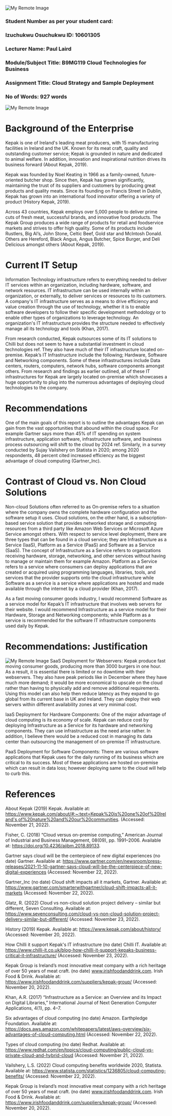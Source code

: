 

![My Remote Image](https://i0.wp.com/nightcourses.com/wp-content/uploads/2015/09/DBS-Logo_200.jpg)

### Student Number as per your student card:

### Izuchukwu Osuchukwu ID: 10601305
	
### Lecturer Name: Paul Laird

### Module/Subject Title: B9MG119 Cloud Technologies for Business

### Assignment Title: Cloud Strategy and Sample Deployment

### No of Words: 927 words


![My Remote Image](https://www.kepak.com/wp-content/themes/kepak/assets/images/kepak-logo.png)



# Background of the Enterprise

Kepak is one of Ireland's leading meat producers, with 15 manufacturing facilities in Ireland   and the UK. Known for its meat craft, quality and outstanding customer service; Kepak is grounded in nature and dedicated to animal welfare. In addition, innovation and inspirational nutrition drives its business forward (About Kepak, 2019). 

Kepak was founded by Noel Keating in 1966 as a family-owned, future-oriented butcher shop. Since then, Kepak has grown significantly, maintaining the trust of its suppliers and customers by producing great products and quality meats. Since its founding on Francis Street in Dublin, Kepak has grown into an international food innovator offering a variety of product (History Kepak, 2019).

Across 43 countries, Kepak employs over 5,000 people to deliver prime cuts of fresh meat, successful brands, and innovative food products. The Kepak Group produces a wide range of products for retail and foodservice markets and strives to offer high quality. Some of its products include Rustlers, Big Al’s, John Stone, Celtic Beef, Gold star and McIntosh Donald. Others are Hereford, Black Angus, Angus Butcher, Spice Burger, and Deli Delicious amongst others (About Kepak, 2019). 

# Current IT Setup

Information Technology infrastructure refers to everything needed to deliver IT services within an organization, including hardware, software, and network resources.  IT infrastructure can be used internally within an organization, or externally, to deliver services or resources to its customers. A company's IT infrastructure serves as a means to drive efficiency and value creation through the use of technology, whether it is to enable software developers to follow their specific development methodology or to enable other types of organizations to leverage technology. An organization's IT infrastructure provides the structure needed to effectively manage all its technology and tools (Khan, 2017). 

From research conducted, Kepak outsources some of its IT solutions to Chilli but does not seem to have a substantial investment in cloud technologies ref. They also have much of their IT infrastructure located on-premise. Kepak’s IT Infrastructure include the following; Hardware, Software and Networking components. Some of these infrastructures include Data centers, routers, computers, network hubs, software components amongst others. From research and findings as earlier outlined, all of these IT infrastructures for Kepak are largely located on-premise which showcases a huge opportunity to plug into the numerous advantages of deploying cloud technologies to the company.

# Recommendations

One of the main goals of this report is to outline the advantages Kepak can gain from the vast opportunities that abound within the cloud space. For example Gartner says more than 45% of IT spending on system infrastructure, application software, infrastructure software, and business process outsourcing will shift to the cloud by 2024 ref. Similarly, in a survey conducted by Sujay Vailshery on Statista in 2020; among 2020 respondents, 48 percent cited increased efficiency as the biggest advantage of cloud computing (Gartner_Inc). 

# Contrast of Cloud vs. Non Cloud Solutions

Non-cloud Solutions often referred to as On-premise refers to a situation where the company owns the complete hardware configuration and the software setup it uses. Cloud solutions, on the other hand, is a subscription-based service solution that provides networked storage and computing resources from a third party like Amazon Web Services or Microsoft Azure Service amongst others. 
With respect to service level deployment, there are three types that can be found in a cloud service; they are Infrastructure as a Service (IaaS), Platform as a Service (PaaS) and Software as a Service (SaaS). The concept of Infrastructure as a Service refers to organizations receiving hardware, storage, networking, and other services without having to manage or maintain them for example Amazon. Platform as a Service refers to a service where consumers can deploy applications that are created or acquired using programming languages, libraries, tools, and services that the provider supports onto the cloud infrastructure while Software as a service is a service where applications are hosted and made available through the internet by a cloud provider (Khan, 2017). 

As a fast moving consumer goods industry, I would recommend Software as a service model for Kepak’s IT infrastructure that involves web servers for their website. I would recommend Infrastructure as a service model for their Hardware, Storage and Networking components; while Platform as a service is recommended for the software IT infrastructure components used daily by Kepak.

# Recommendations: Justification
![My Remote Image](https://assets-global.website-files.com/60494527fea68422687bfcf1/60620c160aca0839d1e5038c_SaasPaaSIaaS.png)
SaaS Deployment for Webservers: Kepak produce fast moving consumer goods, producing more than 3000 burgers in one hour. As a result, it is essential there is limited or no downtime with their webservers. They also have peak periods like in December where they have much more demand; it would be more economical to upscale on the cloud rather than having to physically add and remove additional requirements. Using this model can also help then reduce latency as they expand to go global from its current base in UK and Ireland. They can deploy their web servers within different availability zones at very minimal cost.

IaaS Deployment for Hardware Components: One of the major advantage of cloud computing is its economy of scale. Kepak can reduce cost by deploying Infrastructure as a Service for its hardware and networking components. They can use infrastructure as the need arise rather. In addition, I believe there would be a reduced cost in managing its data center than outsourcing the management of on-premise IT infrastructure.

PaaS Deployment for Software Components: There are various software applications that Kepak uses for the daily running of its business which are critical to its success. Most of these applications are hosted on-premise which can result in data loss; however deploying same to the cloud will help to curb this.

# References
About Kepak (2019) Kepak. Available at: https://www.kepak.com/about/#:~:text=Kepak%20is%20one%20of%20Ireland's,of%20nature%20and%20our%20communities. (Accessed: November 21, 2022). 

Fisher, C. (2018) “Cloud versus on-premise computing,” American Journal of Industrial and Business Management, 08(09), pp. 1991–2006. Available at: https://doi.org/10.4236/ajibm.2018.89133. 

Gartner says cloud will be the centerpiece of new digital experiences (no date) Gartner. Available at: https://www.gartner.com/en/newsroom/press-releases/2021-11-10-gartner-says-cloud-will-be-the-centerpiece-of-new-digital-experiences (Accessed: November 22, 2022). 

Gartner_Inc (no date) Cloud shift impacts all it markets, Gartner. Available at: https://www.gartner.com/smarterwithgartner/cloud-shift-impacts-all-it-markets (Accessed: November 22, 2022). 

Glatz, R. (2022) Cloud vs non-cloud solution project delivery – similar but different, Seven Consulting. Available at: https://www.sevenconsulting.com/cloud-vs-non-cloud-solution-project-delivery-similar-but-different/ (Accessed: November 23, 2022). 

History (2019) Kepak. Available at: https://www.kepak.com/about/history/ (Accessed: November 20, 2022). 

How Chilli it support Kepak's IT infrastructure (no date) Chilli IT. Available at: https://www.chilli-it.co.uk/blog-how-chilli-it-support-kepaks-business-critical-it-infrastructure/ (Accessed: November 23, 2022). 

Kepak Group is Ireland’s most innovative meat company with a rich heritage of over 50 years of meat craft. (no date) www.irishfoodanddrink.com. Irish Food &amp; Drink. Available at: https://www.irishfoodanddrink.com/suppliers/kepak-group/ (Accessed: November 20, 2022). 

Khan, A.R. (2017) “Infrastructure as a Service: an Overview and its Impact on Digital Libraries,” International Journal of Next Generation Computer Applications, 4(1), pp. 4–7. 

Six advantages of cloud computing (no date) Amazon. Earthpledge Foundation. Available at: https://docs.aws.amazon.com/whitepapers/latest/aws-overview/six-advantages-of-cloud-computing.html (Accessed: November 22, 2022). 

Types of cloud computing (no date) Redhat. Available at: https://www.redhat.com/en/topics/cloud-computing/public-cloud-vs-private-cloud-and-hybrid-cloud (Accessed: November 21, 2022). 

Vailshery, L.S. (2022) Cloud computing benefits worldwide 2020, Statista. Available at: https://www.statista.com/statistics/1236805/cloud-computing-benefits/ (Accessed: November 22, 2022).

Kepak Group is Ireland’s most innovative meat company with a rich heritage of over 50 years of meat craft. (no date) www.irishfoodanddrink.com. Irish Food &amp; Drink. Available at: https://www.irishfoodanddrink.com/suppliers/kepak-group/ (Accessed: November 20, 2022).

